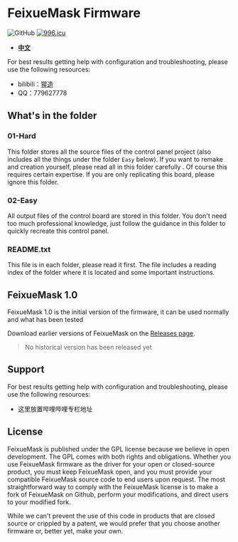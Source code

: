 
# FeixueMask Firmware

![GitHub](https://img.shields.io/github/license/marlinfirmware/marlin.svg)
<a href="https://996.icu"><img src="https://img.shields.io/badge/link-996.icu-red.svg" alt="996.icu" /></a>

- **[中文](/README.md)**

For best results getting help with configuration and troubleshooting, please use the following resources:
- bilibili：[猩造](https://space.bilibili.com/16614468/)  
- QQ：779627778

## What's in the folder

### 01-Hard
   This folder stores all the source files of the control panel project (also includes all the things under the folder `Easy` below). If you want to remake and creation yourself, please read all  in this folder carefully . Of course this requires certain expertise. If you are only replicating this board, please ignore this folder.
### 02-Easy
  All output files of the control board are stored in this folder. You don't need too much professional knowledge, just follow the guidance in this folder to quickly recreate this control panel.
### README.txt
   This file is in each folder, please read it first. The file includes a reading index of the folder where it is located and some important instructions.

## FeixueMask 1.0

FeixueMask 1.0 is the initial version of the firmware, it can be used normally and what has been tested

Download earlier versions of FeixueMask on the [Releases page](https://github.com/LonlyPan/FeixueMask/releases).
>No historical version has been released yet

## Support

For best results getting help with configuration and troubleshooting, please use the following resources:
- 这里放置哔哩哔哩专栏地址

## License

FeixueMask is published under the GPL license because we believe in open development. The GPL comes with both rights and obligations. Whether you use FeixueMask firmware as the driver for your open or closed-source product, you must keep FeixueMask open, and you must provide your compatible FeixueMask source code to end users upon request. The most straightforward way to comply with the FeixueMask license is to make a fork of FeixueMask on Github, perform your modifications, and direct users to your modified fork.

While we can't prevent the use of this code in products that are closed source or crippled by a patent, we would prefer that you choose another firmware or, better yet, make your own.


